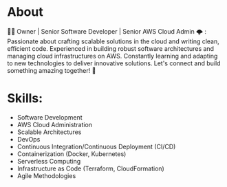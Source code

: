 # About
👨‍💻 Owner | Senior Software Developer | Senior AWS Cloud Admin 🌩️
: Passionate about crafting scalable solutions in the cloud and writing clean, efficient code. Experienced in building robust software architectures and managing cloud infrastructures on AWS. Constantly learning and adapting to new technologies to deliver innovative solutions. Let's connect and build something amazing together! 🚀

# Skills:
- Software Development
- AWS Cloud Administration
- Scalable Architectures
- DevOps
- Continuous Integration/Continuous Deployment (CI/CD)
- Containerization (Docker, Kubernetes)
- Serverless Computing
- Infrastructure as Code (Terraform, CloudFormation)
- Agile Methodologies
